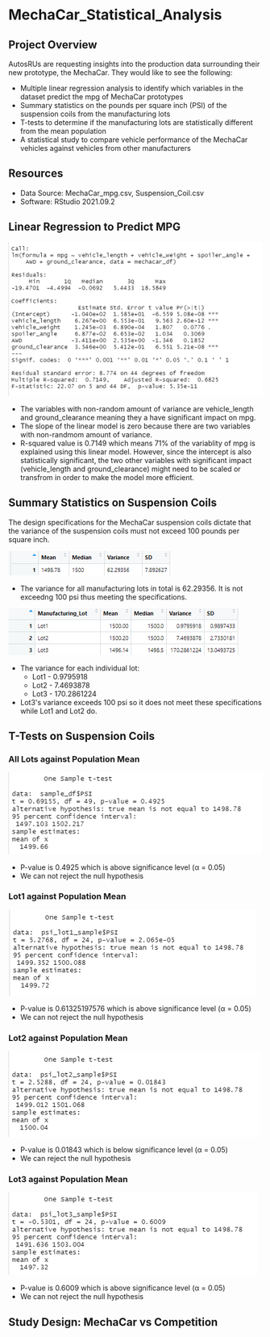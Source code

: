 # MechaCar_Statistical_Analysis

## Project Overview
AutosRUs are requesting insights into the production data surrounding their new prototype, the MechaCar. They would like to see the following:

  - Multiple linear regression analysis to identify which variables in the dataset predict the mpg of MechaCar prototypes
  - Summary statistics on the pounds per square inch (PSI) of the suspension coils from the manufacturing lots
  - T-tests to determine if the manufacturing lots are statistically different from the mean population
  - A statistical study to compare vehicle performance of the MechaCar vehicles against vehicles from other manufacturers

## Resources
- Data Source: MechaCar_mpg.csv, Suspension_Coil.csv
- Software: RStudio 2021.09.2

## Linear Regression to Predict MPG
![alt text](https://github.com/thehatch4815162342/MechaCar_Statistical_Analysis/blob/main/Images/mechacar_df_stats.png?raw=true)

  - The variables with non-random amount of variance are vehicle_length and ground_clearance meaning they a have significant impact on mpg.
  - The slope of the linear model is zero because there are two variables with non-randmom amount of variance.
  - R-squared value is 0.7149 which means 71% of the variablity of mpg is explained using this linear model. However, since the intercept is also statistically significant, the two other variables with significant impact (vehicle_length and ground_clearance) might need to be scaled or transfrom in order to make the model more efficient.

## Summary Statistics on Suspension Coils
The design specifications for the MechaCar suspension coils dictate that the variance of the suspension coils must not exceed 100 pounds per square inch.

![alt text](https://github.com/thehatch4815162342/MechaCar_Statistical_Analysis/blob/main/Images/total_summary.png?raw=true)
  - The variance for all manufacturing lots in total is 62.29356. It is not exceedng 100 psi thus meeting the specifications.

![alt text](https://github.com/thehatch4815162342/MechaCar_Statistical_Analysis/blob/main/Images/lot_summary.png?raw=true)
  - The variance for each individual lot:
     - Lot1 - 0.9795918
     - Lot2 - 7.4693878
     - Lot3 - 170.2861224
  - Lot3's variance exceeds 100 psi so it does not meet these specifications while Lot1 and Lot2 do.

## T-Tests on Suspension Coils
### All Lots against Population Mean
![alt text](https://github.com/thehatch4815162342/MechaCar_Statistical_Analysis/blob/main/Images/t_test.png?raw=true)
  - P-value is 0.4925 which is above significance level (α = 0.05)
  - We can not reject the null hypothesis

### Lot1 against Population Mean
![alt text](https://github.com/thehatch4815162342/MechaCar_Statistical_Analysis/blob/main/Images/t_test_lot1.png?raw=true)
  - P-value is 0.61325197576 which is above significance level (α = 0.05)
  - We can not reject the null hypothesis

### Lot2 against Population Mean
![alt text](https://github.com/thehatch4815162342/MechaCar_Statistical_Analysis/blob/main/Images/t_test_lot2.png?raw=true)
  - P-value is 0.01843 which is below significance level (α = 0.05)
  - We can reject the null hypothesis

### Lot3 against Population Mean
![alt text](https://github.com/thehatch4815162342/MechaCar_Statistical_Analysis/blob/main/Images/t_test_lot3.png?raw=true)
   - P-value is 0.6009 which is above significance level (α = 0.05)
  - We can not reject the null hypothesis


## Study Design: MechaCar vs Competition




